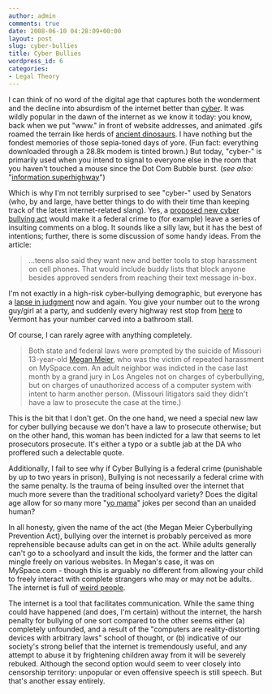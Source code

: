 ```yaml
---
author: admin
comments: true
date: 2008-06-10 04:28:09+00:00
layout: post
slug: cyber-bullies
title: Cyber Bullies
wordpress_id: 6
categories:
- Legal Theory
---
```


I can think of no word of the digital age that captures both the wonderment and the decline into absurdism of the internet better than [cyber](http://en.wiktionary.org/wiki/cyber-). It was wildly popular in the dawn of the internet as we know it today: you know, back when we put "www." in front of website addresses, and animated .gifs roamed the terrain like herds of [ancient dinosaurs](http://www.youtube.com/watch?v=bhOk2H2Mv6U). I have nothing but the fondest memories of those sepia-toned days of yore. (Fun fact: everything downloaded through a 28.8k modem is tinted brown.) But today, "cyber-" is primarily used when you intend to signal to everyone else in the room that you haven't touched a mouse since the Dot Com Bubble burst. (*see also*: "[information superhighway](http://en.wikipedia.org/wiki/Information_superhighway)")

Which is why I'm not terribly surprised to see "cyber-" used by Senators (who, by and large, have better things to do with their time than keeping track of the latest internet-related slang). Yes, a [proposed new cyber bullying act](http://news.cnet.com/8301-10784_3-9962375-7.html?tag=nefd.riv) would make it a federal crime to (for example) leave a series of insulting comments on a blog. It sounds like a silly law, but it has the best of intentions; further, there is some discussion of some handy ideas. From the article:

> …teens also said they want new and better tools to stop harassment on cell phones. That would include buddy lists that block anyone besides approved senders from reaching their text message in-box.

I'm not exactly in a high-risk cyber-bullying demographic, but everyone has a [lapse in judgment](http://www.rottentomatoes.com/m/i_now_pronounce_you_chuck_and_larry/) now and again. You give your number out to the wrong guy/girl at a party, and suddenly every highway rest stop from [here](http://maps.google.com/maps?f=q&hl=en&geocode=&q=Erie+PA&ie=UTF8&ll=42.150678,-80.021324&spn=0.119631,0.225563&z=12&iwloc=addr) to Vermont has your number carved into a bathroom stall.

Of course, I can rarely agree with anything completely.

> Both state and federal laws were prompted by the suicide of Missouri 13-year-old [Megan Meier](http://en.wikipedia.org/wiki/Megan_Meier), who was the victim of repeated harassment on MySpace.com. An adult neighbor was indicted in the case last month by a grand jury in Los Angeles not on charges of cyberbullying, but on charges of unauthorized access of a computer system with intent to harm another person. (Missouri litigators said they didn't have a law to prosecute the case at the time.)

This is the bit that I don't get. On the one hand, we need a special new law for cyber bullying because we don't have a law to prosecute otherwise; but on the other hand, this woman has been indicted for a law that seems to let prosecutors prosecute.  It's either a typo or a subtle jab at the DA who proffered such a delectable quote.

Additionally, I fail to see why if Cyber Bullying is a federal crime (punishable by up to two years in prison), Bullying is not necessarily a federal crime with the same penalty. Is the trauma of being insulted over the internet that much more severe than the traditional schoolyard variety? Does the digital age allow for so many more "[yo mama](http://www.youtube.com/watch?v=a0kymzcRpeE)" jokes per second than an unaided human?

In all honesty, given the name of the act (the Megan Meier Cyberbullying Prevention Act), bullying over the internet is probably perceived as more reprehensible because adults can get in on the act.  While adults generally can't go to a schoolyard and insult the kids, the former and the latter can mingle freely on various websites. In Megan's case, it was on MySpace.com - though this is arguably no different from allowing your child to freely interact with complete strangers who may or may not be adults. The internet is full of [weird people](http://www.somethingawful.com/).

The internet is a tool that facilitates communication. While the same thing could have happened (and does, I'm certain) without the internet, the harsh penalty for bullying of one sort compared to the other seems either (a) completely unfounded, and a result of the "computers are reality-distorting devices with arbitrary laws" school of thought, or (b) indicative of our society's strong belief that the internet is tremendously useful, and any attempt to abuse it by frightening children away from it will be severely rebuked. Although the second option would seem to veer closely into censorship territory: unpopular or even offensive speech is still speech. But that's another essay entirely.

